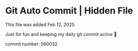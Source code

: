# Git Auto Commit | Hidden File

This file was added Feb 12, 2025

Just for fun and keeping my daily git commit active 🤪

commit number: 560032
